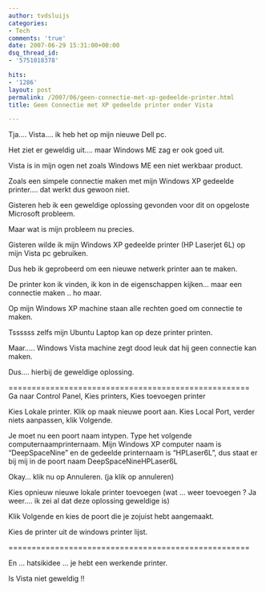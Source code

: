 ```yaml
---
author: tvdsluijs
categories:
- Tech
comments: 'true'
date: 2007-06-29 15:31:00+00:00
dsq_thread_id:
- '5751018378'

hits:
- '1286'
layout: post
permalink: /2007/06/geen-connectie-met-xp-gedeelde-printer.html
title: Geen Connectie met XP gedeelde printer onder Vista

---
```

Tja…. Vista…. ik heb het op mijn nieuwe Dell pc.

Het ziet er geweldig uit…. maar Windows ME zag er ook goed uit.

Vista is in mijn ogen net zoals Windows ME een niet werkbaar product.

Zoals een simpele connectie maken met mijn Windows XP gedeelde printer…. dat werkt dus gewoon niet.

Gisteren heb ik een geweldige oplossing gevonden voor dit on opgeloste Microsoft probleem.

Maar wat is mijn probleem nu precies.

Gisteren wilde ik mijn Windows XP gedeelde printer (HP Laserjet 6L) op mijn Vista pc gebruiken.

Dus heb ik geprobeerd om een nieuwe netwerk printer aan te maken.

De printer kon ik vinden, ik kon in de eigenschappen kijken… maar een connectie maken .. ho maar.

Op mijn Windows XP machine staan alle rechten goed om connectie te maken.

Tssssss zelfs mijn Ubuntu Laptop kan op deze printer printen.

Maar….. Windows Vista machine zegt dood leuk dat hij geen connectie kan maken.

Dus…. hierbij de geweldige oplossing.

====================================================  
Ga naar Control Panel, Kies printers, Kies toevoegen printer

Kies Lokale printer. Klik op maak nieuwe poort aan. Kies Local Port, verder niets aanpassen, klik Volgende.

Je moet nu een poort naam intypen. Type het volgende computernaamprinternaam. Mijn Windows XP computer naam is “DeepSpaceNine” en de gedeelde printernaam is “HPLaser6L”, dus staat er bij mij in de poort naam DeepSpaceNineHPLaser6L

Okay… klik nu op Annuleren. (ja klik op annuleren)

Kies opnieuw nieuwe lokale printer toevoegen (wat … weer toevoegen ? Ja weer…. ik zei al dat deze oplossing geweldige is)

Klik Volgende en kies de poort die je zojuist hebt aangemaakt.

Kies de printer uit de windows printer lijst.

====================================================

En … hatsikidee … je hebt een werkende printer.

Is Vista niet geweldig !!